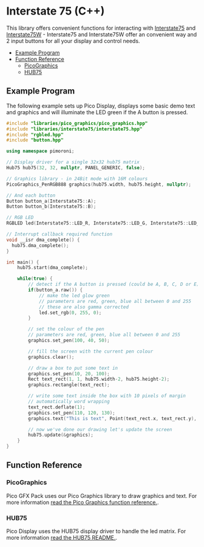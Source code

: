# Interstate 75 (C++) <!-- omit in toc -->

This library offers convenient functions for interacting with [Interstate75](https://shop.pimoroni.com/products/interstate-75) and [Interstate75W](https://shop.pimoroni.com/products/interstate-75-w) - Interstate75 and Interstate75W offer an convenient way and 2 input buttons for all your display and control needs.

- [Example Program](#example-program)
- [Function Reference](#function-reference)
  - [PicoGraphics](#picographics)
  - [HUB75](#hub75)

## Example Program

The following example sets up Pico Display, displays some basic demo text and graphics and will illuminate the LED green if the A button is pressed.

```c++
#include "libraries/pico_graphics/pico_graphics.hpp"
#include "libraries/interstate75/interstate75.hpp"
#include "rgbled.hpp"
#include "button.hpp"

using namespace pimoroni;

// Display driver for a single 32x32 hub75 matrix
Hub75 hub75(32, 32, nullptr, PANEL_GENERIC, false);

// Graphics library - in 24Bit mode with 16M colours
PicoGraphics_PenRGB888 graphics(hub75.width, hub75.height, nullptr);

// And each button
Button button_a(Interstate75::A);
Button button_b(Interstate75::B);

// RGB LED
RGBLED led(Interstate75::LED_R, Interstate75::LED_G, Interstate75::LED_B);

// Interrupt callback required function 
void __isr dma_complete() {
  hub75.dma_complete();
}

int main() {
    hub75.start(dma_complete);

    while(true) {
        // detect if the A button is pressed (could be A, B, C, D or E)
        if(button_a.raw()) {
            // make the led glow green
            // parameters are red, green, blue all between 0 and 255
            // these are also gamma corrected
            led.set_rgb(0, 255, 0);
        }

        // set the colour of the pen
        // parameters are red, green, blue all between 0 and 255
        graphics.set_pen(100, 40, 50);

        // fill the screen with the current pen colour
        graphics.clear();

        // draw a box to put some text in
        graphics.set_pen(10, 20, 100);
        Rect text_rect(1, 1, hub75.width-2, hub75.height-2);
        graphics.rectangle(text_rect);

        // write some text inside the box with 10 pixels of margin
        // automatically word wrapping
        text_rect.deflate(1);
        graphics.set_pen(110, 120, 130);
        graphics.text("This is text", Point(text_rect.x, text_rect.y), text_rect.w, 1.0f);

        // now we've done our drawing let's update the screen
        hub75.update(&graphics);
    }
}
```

## Function Reference

### PicoGraphics

Pico GFX Pack uses our Pico Graphics library to draw graphics and text. For more information [read the Pico Graphics function reference.](../pico_graphics/README.md#function-reference).

### HUB75

Pico Display uses the HUB75 display driver to handle the led matrix. For more information [read the HUB75 README.](../../drivers/hub75/README.md).
